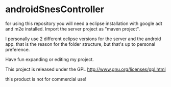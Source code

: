 androidSnesController
=====================
for using this repository you will need a eclipse installation with google adt and m2e installed. Import the server project as "maven project".

I personally use 2 different eclipse versions for the server and the android app. that is the reason for the folder structure, but that's up to personal preference.

Have fun expanding or editing my project.

This project is released under the GPL http://www.gnu.org/licenses/gpl.html

this product is not for commercial use!
